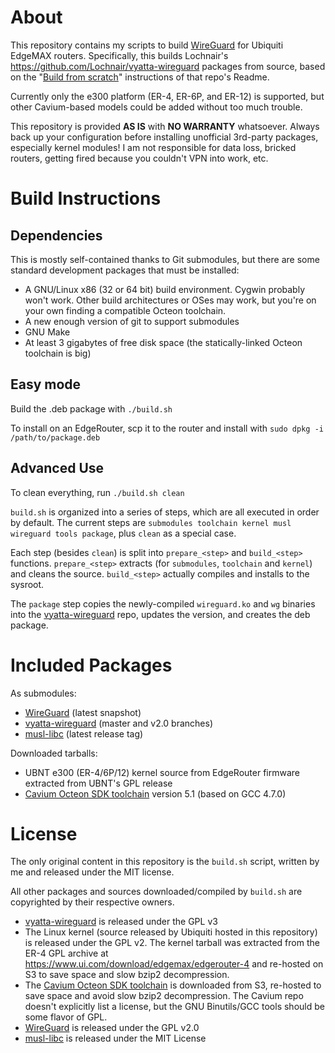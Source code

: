 # About
This repository contains my scripts to build [WireGuard](https://wireguard.com) for Ubiquiti EdgeMAX
routers.  Specifically, this builds Lochnair's https://github.com/Lochnair/vyatta-wireguard packages
from source, based on the "[Build from
scratch](https://github.com/Lochnair/vyatta-wireguard#build-from-scratch)" instructions of that
repo's Readme.

Currently only the e300 platform (ER-4, ER-6P, and ER-12) is supported, but
other Cavium-based models could be added without too much trouble.

This repository is provided **AS IS** with **NO WARRANTY** whatsoever. Always back up your
configuration before installing unofficial 3rd-party packages, especially kernel modules! I am not
responsible for data loss, bricked routers, getting fired because you couldn't VPN into work, etc.

# Build Instructions
## Dependencies
This is mostly self-contained thanks to Git submodules, but there are some standard
development packages that must be installed:

  * A GNU/Linux x86 (32 or 64 bit) build environment. Cygwin probably won't work. Other build
    architectures or OSes may work, but you're on your own finding a compatible Octeon toolchain.
  * A new enough version of git to support submodules
  * GNU Make
  * At least 3 gigabytes of free disk space (the statically-linked Octeon toolchain is big)

## Easy mode
Build the .deb package with `./build.sh`

To install on an EdgeRouter, scp it to the router and install with `sudo dpkg -i /path/to/package.deb`

## Advanced Use
To clean everything, run `./build.sh clean`

`build.sh` is organized into a series of steps, which are all executed in order by default. The
current steps are `submodules toolchain kernel musl wireguard tools package`, plus `clean`
as a special case.

Each step (besides `clean`) is split into `prepare_<step>` and `build_<step>` functions.
`prepare_<step>` extracts (for `submodules`, `toolchain` and `kernel`) and cleans the source.
`build_<step>` actually compiles and installs to the sysroot.

The `package` step copies the newly-compiled `wireguard.ko` and `wg` binaries into the
[vyatta-wireguard](https://github.com/Lochnair/vyatta-wireguard) repo, updates the version, and
creates the deb package.

# Included Packages
As submodules:
  * [WireGuard](https://wireguard.com) (latest snapshot)
  * [vyatta-wireguard](https://github.com/Lochnair/vyatta-wireguard) (master and v2.0 branches)
  * [musl-libc](https://www.musl-libc.org/) (latest release tag)

Downloaded tarballs:
  * UBNT e300 (ER-4/6P/12) kernel source from EdgeRouter firmware extracted from UBNT's GPL release
  * [Cavium Octeon SDK toolchain](https://github.com/Cavium-Open-Source-Distributions/OCTEON-SDK)
    version 5.1 (based on GCC 4.7.0)

# License
The only original content in this repository is the `build.sh` script, written by me and released
under the MIT license.

All other packages and sources downloaded/compiled by `build.sh` are copyrighted by their respective
owners.

  * [vyatta-wireguard](https://github.com/Lochnair/vyatta-wireguard) is released under the GPL v3
  * The Linux kernel (source released by Ubiquiti hosted in this repository) is released under the
    GPL v2. The kernel tarball was extracted from the ER-4 GPL archive at
    https://www.ui.com/download/edgemax/edgerouter-4 and re-hosted on S3 to save space and slow bzip2
    decompression.
  * The [Cavium Octeon SDK toolchain](https://github.com/Cavium-Open-Source-Distributions/OCTEON-SDK)
    is downloaded from S3, re-hosted to save space and avoid slow bzip2 decompression.
    The Cavium repo doesn't explicitly list a license, but the GNU Binutils/GCC tools should be some
    flavor of GPL.
  * [WireGuard](https://wireguard.com) is released under the GPL v2.0
  * [musl-libc](https://www.musl-libc.org/) is released under the MIT License

